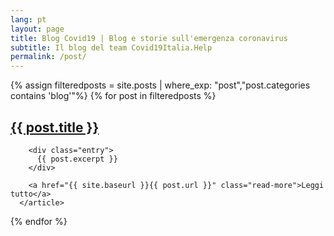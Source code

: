 ```yaml
---
lang: pt
layout: page
title: Blog Covid19 | Blog e storie sull'emergenza coronavirus
subtitle: Il blog del team Covid19Italia.Help
permalink: /post/
---
```

<div class="posts">
{% assign filteredposts = site.posts | where_exp: "post","post.categories contains 'blog'"%}
  {% for post in filteredposts %}
      <article class="post">
        <h1><a href="{{ site.baseurl }}{{ post.url }}">{{ post.title }}</a></h1>

        <div class="entry">
          {{ post.excerpt }}
        </div>

        <a href="{{ site.baseurl }}{{ post.url }}" class="read-more">Leggi tutto</a>
      </article>
  {% endfor %}
</div>
